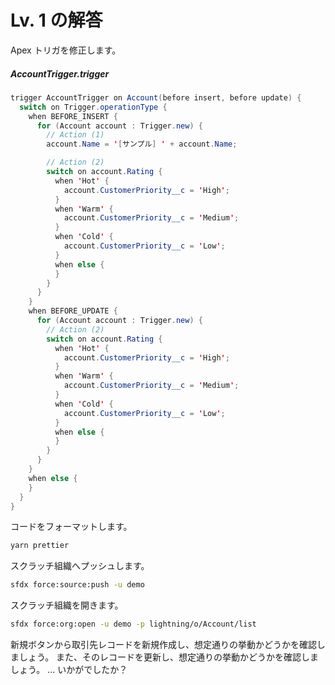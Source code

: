 # Lv. 1 の解答

Apex トリガを修正します。

##### AccountTrigger.trigger

```java
trigger AccountTrigger on Account(before insert, before update) {
  switch on Trigger.operationType {
    when BEFORE_INSERT {
      for (Account account : Trigger.new) {
        // Action (1)
        account.Name = '[サンプル] ' + account.Name;

        // Action (2)
        switch on account.Rating {
          when 'Hot' {
            account.CustomerPriority__c = 'High';
          }
          when 'Warm' {
            account.CustomerPriority__c = 'Medium';
          }
          when 'Cold' {
            account.CustomerPriority__c = 'Low';
          }
          when else {
          }
        }
      }
    }
    when BEFORE_UPDATE {
      for (Account account : Trigger.new) {
        // Action (2)
        switch on account.Rating {
          when 'Hot' {
            account.CustomerPriority__c = 'High';
          }
          when 'Warm' {
            account.CustomerPriority__c = 'Medium';
          }
          when 'Cold' {
            account.CustomerPriority__c = 'Low';
          }
          when else {
          }
        }
      }
    }
    when else {
    }
  }
}
```

コードをフォーマットします。

```sh
yarn prettier
```

スクラッチ組織へプッシュします。

```sh
sfdx force:source:push -u demo
```

スクラッチ組織を開きます。

```sh
sfdx force:org:open -u demo -p lightning/o/Account/list
```

新規ボタンから取引先レコードを新規作成し、想定通りの挙動かどうかを確認しましょう。
また、そのレコードを更新し、想定通りの挙動かどうかを確認しましょう。
... いかがでしたか？
